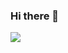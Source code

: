 ### Hi there 👋

<img align="center" src="https://github-readme-stats.vercel.app/api?username=mzulqarnain1&custom_title=Contributions &show_icons=true&theme=dark&hide=stars&count_private=true&include_all_commits=true" />

<!--
**mzulqarnain1/mzulqarnain1** is a ✨ _special_ ✨ repository because its `README.md` (this file) appears on your GitHub profile.

Here are some ideas to get you started:

- 🔭 I’m currently working on ...
- 🌱 I’m currently learning ...
- 👯 I’m looking to collaborate on ...
- 🤔 I’m looking for help with ...
- 💬 Ask me about ...
- 📫 How to reach me: ...
- 😄 Pronouns: ...
- ⚡ Fun fact: ...
-->
